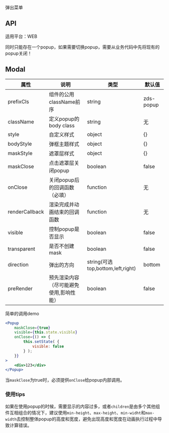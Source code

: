 弹出菜单

## API

适用平台：WEB

同时只能存在一个popup，如果需要切换popup，需要从业务代码中先将现有的popup关闭！

## Modal

| 属性           | 说明                           | 类型                              | 默认值    |
| -------------- | ------------------------------ | --------------------------------- | --------- |
| prefixCls      | 组件的公用className前序        | string                            | zds-popup |
| className      | 定义popup的body class          | string                            | 无        |
| style          | 自定义样式                     | object                            | {}        |
| bodyStyle      | 弹框主题样式                   | object                            | {}        |
| maskStyle      | 遮罩层样式                     | object                            | {}        |
| maskClose      | 点击遮罩层关闭popup            | boolean                           | false     |
| onClose        | 关闭popup后的回调函数（必填）  | function                          | 无        |
| renderCallback | 渲染完成并动画结束的回调函数   | function                          | 无        |
| visible        | 控制popup是否显示              | boolean                           | false     |
| transparent    | 是否不创建mask                 | boolean                           | false     |
| direction      | 弹出的方向                     | string(可选top,bottom,left,right) | bottom    |
| preRender      | 预先渲染内容（尽可能避免使用,影响性能） | boolean                           | false     |

简单的调用demo

```jsx
<Popup
    maskClose={true}
    visible={this.state.visible}
    onClose={() => {
        this.setState( {
            visible: false
        } );
    }}
>
    <div>123</div>
</Popup>
```

当`maskClose`为true时，必须提供`onClose`给popup内部调用。

### 使用tips
如果在使用popup的时候，需要显示的内容过多，或者`children`是由多个其他组件互相组合的情况下，建议使用`min-height`、`max-height`、`min-widht`和`max-width`去控制整体popup的高度和宽度，避免出现高度和宽度在动画执行过程中导致计算错误。


